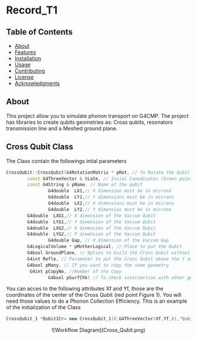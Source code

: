 # Record_T1
## Table of Contents

- [About](#about)
- [Features](#features)
- [Installation](#installation)
- [Usage](#usage)
- [Contributing](#contributing)
- [License](#license)
- [Acknowledgments](#acknowledgments)
## About
This project allow you to simulate phonon transport on G4CMP. The project has libraries to create qubits geometries as: Cross qubits, resonators transmission line and a Meshed ground plane. 
## Cross Qubit Class
The Class contain the followings intial parameters
```cpp
CrossQubit::CrossQubit(G4RotationMatrix * pRot, // To Rotate the Qubit
		const G4ThreeVector & tLate, // Iniial Cooodinates (Green point see Figure 1)
		const G4String & pName, // Name of the qubit
             	G4double  LX1,// X dimension must be in microns
             	G4double  LY1,// Y dimensions must be in microns
              	G4double  LX2,// X dimensions must be in microns
              	G4double  LY2,// Y dimensios must be in microns
		G4double  LXG1,// X dimension of the Vaccum Qubit
		G4double  LYG1,// Y dimension of the Vaccum Qubit
		G4double  LXG2,// X dimension of the Vaccum Qubit
		G4double  LYG2,// Y dimension of the Vaccum Qubit
              	G4double Gap, // X dimension of the Vaccum Gap 
		G4LogicalVolume * pMotherLogical, // Place to put the Qubit
		G4bool GroundPlane, // Option to build the Cross Qubit without Vaccum Gap. You must put false
		G4int Refle, // Parameter to put the Cross Qubit above the Y axis. Only 0 or 1 for 1 above of Y axis
		G4bool pMany, // If you want to copy the same geometry
		 G4int pCopyNo, //Number of the Copy
             	G4bool pSurfChk) // To check intersection with other geometries. True or False
```
You can acces to the following attributes Xf and Yf, those are the coordinates of the center of the Cross Qubit (red point Figure 1). You will need those values to do a Phonon Collection Efficiency. This is an example of the initialization of the Class
```cpp
CrossQubit_1 *Qubit1Cr= new CrossQubit_1(0,G4ThreeVector(Xf,Yf,0),"Qubit1Cr",320,25,25,320,0.0,log_GroundPlaneMesh,true,false,0,checkOverlaps);
```
<div align="center">
![Workflow Diagram](Cross_Qubit.png)
</div>





